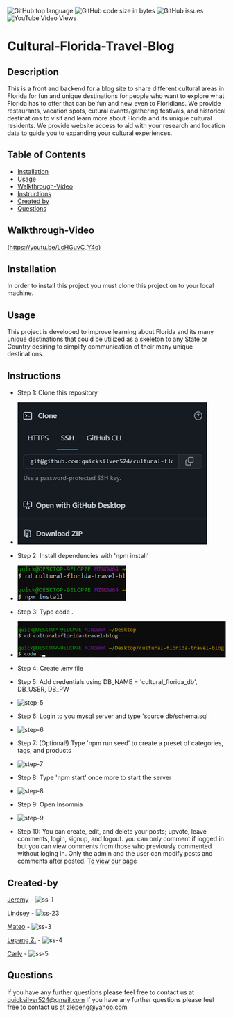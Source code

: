 ![GitHub top language](https://img.shields.io/github/languages/top/quicksilver524/cultural-florida-travel-blog)
![GitHub code size in bytes](https://img.shields.io/github/languages/code-size/quicksilver524/cultural-florida-travel-blog)
![GitHub issues](https://img.shields.io/github/issues/quicksilver524/cultural-florida-travel-blog)
![YouTube Video Views](https://img.shields.io/youtube/views/)

# Cultural-Florida-Travel-Blog

## Description

This is a front and backend for a blog site to share different cultural areas in Florida for fun and unique destinations for people who want to explore what Florida has to offer that can be fun and new even to Floridians. We provide restaurants, vacation spots, cutural evants/gathering festivals, and historical destinations to visit and learn more about Florida and its unique cultural residents. We provide website access to aid with your research and location data to guide you to expanding your cultural experiences.

## Table of Contents

- [Installation](#installation)
- [Usage](#usage)
- [Walkthrough-Video](#Walkthrough-Video)
- [Instructions](#instructions)
- [Created by](#Created-by)
- [Questions](#questions)

## Walkthrough-Video
[(https://youtu.be/LcHGuvC_Y4o)](https://youtu.be/LcHGuvC_Y4o)

## Installation

In order to install this project you must clone this project on to your local machine.

## Usage

This project is developed to improve learning about Florida and its many unique destinations that could be utilized as a skeleton to any State or Country desiring to simplify communication of their many unique destinations.

## Instructions

- Step 1: Clone this repository

* ![step-1](images/step-1.png)

- Step 2: Install dependencies with 'npm install'

* ![step-2](images/step-2.png)

- Step 3: Type code .

* ![step-3](images/step-3.png)

- Step 4: Create .env file

- Step 5: Add credentials using DB_NAME = 'cultural_florida_db', DB_USER, DB_PW

* ![step-5](images/step-5.png)

- Step 6: Login to you mysql server and type 'source db/schema.sql

* ![step-6](images/step-6.png)

- Step 7: (Optional!) Type 'npm run seed' to create a preset of categories, tags, and products

* ![step-7](images/step-7.png)

- Step 8: Type 'npm start' once more to start the server

* ![step-8](images/step-8.png)

- Step 9: Open Insomnia

* ![step-9](images/step-9.png)

* Step 10: You can create, edit, and delete your posts; upvote, leave comments, login, signup, and logout.
  you can only comment if logged in but you can view comments from those who previously commented without loging in. Only the admin and the user can modify posts and comments after posted.
  [To view our page](https://calm-eyrie-85145.herokuapp.com/)

## Created-by

[Jeremy](https://github.com/quicksilver524) - ![ss-1](images/ss-1.png)

[Lindsey](https://github.com/LindseyHsiao) - ![ss-23](images/ss-2.png)

[Mateo](https://github.com/MateoCapx) - ![ss-3](images/ss-3.png)

[Lepeng Z.](https://github.com/goforward-z) - ![ss-4](images/ss-4.png)

[Carly](https://github.com/cdonais) - ![ss-5](images/ss-5.png)

## Questions

If you have any further questions please feel free to contact us at [quicksilver524@gmail.com](quicksilver524@gmail.com)
If you have any further questions please feel free to contact us at [zlepeng@yahoo.com](zlepeng@yahoo.com)

